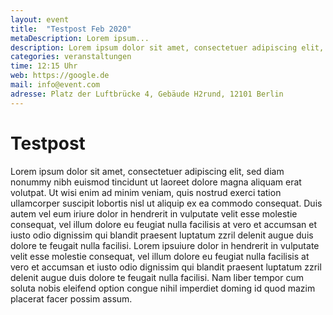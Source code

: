 ```yaml
---
layout: event
title:  "Testpost Feb 2020"
metaDescription: Lorem ipsum...
description: Lorem ipsum dolor sit amet, consectetuer adipiscing elit, sed diam nonummy nibh euismod tincidunt.
categories: veranstaltungen
time: 12:15 Uhr
web: https://google.de
mail: info@event.com
adresse: Platz der Luftbrücke 4, Gebäude H2rund, 12101 Berlin
---
```


# Testpost

Lorem ipsum dolor sit amet, consectetuer adipiscing elit, sed diam nonummy nibh euismod tincidunt ut laoreet dolore magna aliquam erat volutpat. Ut wisi enim ad minim veniam, quis nostrud exerci tation ullamcorper suscipit lobortis nisl ut aliquip ex ea commodo consequat. Duis autem vel eum iriure dolor in hendrerit in vulputate velit esse molestie consequat, vel illum dolore eu feugiat nulla facilisis at vero et accumsan et iusto odio dignissim qui blandit praesent luptatum zzril delenit augue duis dolore te feugait nulla facilisi. Lorem ipsuiure dolor in hendrerit in vulputate velit esse molestie consequat, vel illum dolore eu feugiat nulla facilisis at vero et accumsan et iusto odio dignissim qui blandit praesent luptatum zzril delenit augue duis dolore te feugait nulla facilisi. Nam liber tempor cum soluta nobis eleifend option congue nihil imperdiet doming id quod mazim placerat facer possim assum.